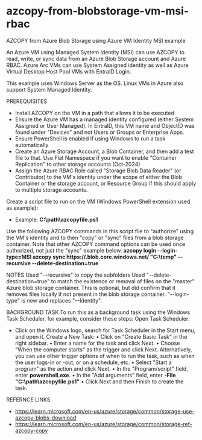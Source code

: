 # azcopy-from-blobstorage-vm-msi-rbac
AZCOPY from Azure Blob Storage using Azure VM Identity MSI example

An Azure VM using Managed System Identity (MSI) can use AZCOPY to read, write, or sync data from an Azure Blob Storage account and Azure RBAC.   Azure Arc VMs can use System Assigned identity as well as Azure Virtual Desktop Host Pool VMs with EntraID Login. 

This example uses Windows Server as the OS.  Linux VMs in Azure also support System Managed Identity. 

PREREQUISITES
- Install AZCOPY on the VM in a path that allows it to be executed 
- Ensure the Azure VM has a managed identity configured (either System Assigned or User Managed). In EntraID, this VM name and ObjectID was found under "Devices" and not Users or Groups or Enterprise Apps. 
- Ensure PowerShell is enabled if using Windows to run a task automatically
- Create an Azure Storage Account, a Blob Container, and then add a test file to that.  Use Flat Namespace if you want to enable "Container Replication" to other storage accounts  (Oct-2024)
- Assign the Azure RBAC Role called "Storage Blob Data Reader" (or Contributor) to the VM's identity under the scope of either the Blob Container or the storage account, or Resource Group if this should apply to multiple storage accounts. 


Create a script file to run on the VM (Windows PowerShell extension used as example):
- Example:   **C:\path\azcopyfile.ps1**

Use the following AZCOPY commands in this script file to "authorize" using the VM's identity and to then "copy" or "sync" files from a blob storage container.  Note that other AZCOPY command options can be used once authorized, not just the "sync" example below.
**azcopy login --login-type=MSI
azcopy sync https://<storageaccountname>.blob.core.windows.net/<containername> "C:\temp" --recursive  --delete-destination=true**


NOTES
Used "--recursive" to copy the subfolders
Used "--delete-destination=true" to match the existence or removal of files on the "master" Azure blob storage container.  This is optional, but did confirm that it removes files locally if not present in the blob storage container. 
"--login-type" is new and replaces "--Identity".  


BACKGROUND TASK 
To run this as a background task using the Windows Task Scheduler, for example, consider these steps: 
Open Task Scheduler:
- Click on the Windows logo, search for Task Scheduler in the Start menu, and open it.
Create a New Task:
• Click on "Create Basic Task" in the right sidebar.
• Enter a name for the task and click Next.
• Choose "When the computer starts" as the trigger and click Next.  Alternatively, you can use other trigger options of when to run the task, such as when the user logs-in or -out, or on a schedule, etc. 
• Select "Start a program" as the action and click Next.
• In the "Program/script" field, enter **powershell.exe**.
• In the "Add arguments" field, enter **-File "C:\path\azcopyfile.ps1"**
• Click Next and then Finish to create the task.


REFERNCE LINKS
- https://learn.microsoft.com/en-us/azure/storage/common/storage-use-azcopy-blobs-download
- https://learn.microsoft.com/en-us/azure/storage/common/storage-ref-azcopy-copy
